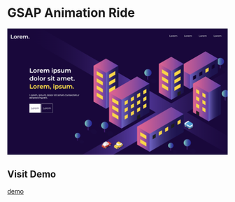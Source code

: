 # GSAP Animation Ride

![image](./ss.png)

## Visit Demo

[demo](https://ride-animation.vercel.app/)
